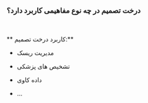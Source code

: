 <div dir=”rtl”>
  
### درخت تصمیم در چه نوع مفاهیمی کاربرد دارد؟

  <br/>

** کاربرد درخت تصمیم:**
- مدیریت ریسک
- تشخیص های پزشکی 
- داده کاوی
- ...

  <br/>

  </div>
